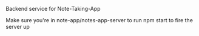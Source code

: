 Backend service for Note-Taking-App 

Make sure you're in note-app/notes-app-server to run npm start to fire the server up
